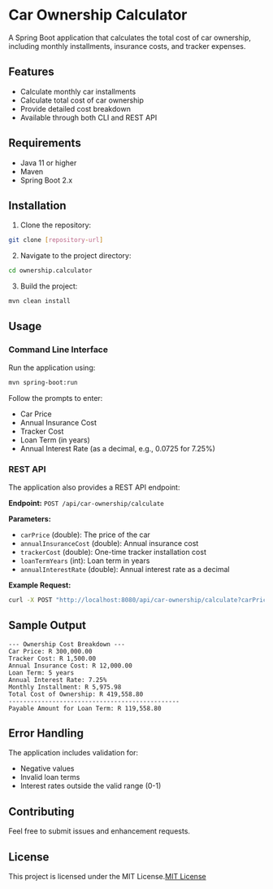 # Car Ownership Calculator

A Spring Boot application that calculates the total cost of car ownership, including monthly installments, insurance costs, and tracker expenses.

## Features

- Calculate monthly car installments
- Calculate total cost of car ownership
- Provide detailed cost breakdown
- Available through both CLI and REST API

## Requirements

- Java 11 or higher
- Maven
- Spring Boot 2.x

## Installation

1. Clone the repository:

```bash
git clone [repository-url]
```

2. Navigate to the project directory:

```bash
cd ownership.calculator
```

3. Build the project:

```bash
mvn clean install
```

## Usage

### Command Line Interface

Run the application using:

```bash
mvn spring-boot:run
```

Follow the prompts to enter:

- Car Price
- Annual Insurance Cost
- Tracker Cost
- Loan Term (in years)
- Annual Interest Rate (as a decimal, e.g., 0.0725 for 7.25%)

### REST API

The application also provides a REST API endpoint:

**Endpoint:** `POST /api/car-ownership/calculate`

**Parameters:**

- `carPrice` (double): The price of the car
- `annualInsuranceCost` (double): Annual insurance cost
- `trackerCost` (double): One-time tracker installation cost
- `loanTermYears` (int): Loan term in years
- `annualInterestRate` (double): Annual interest rate as a decimal

**Example Request:**

```bash
curl -X POST "http://localhost:8080/api/car-ownership/calculate?carPrice=300000&annualInsuranceCost=12000&trackerCost=1500&loanTermYears=5&annualInterestRate=0.0725"
```

## Sample Output

```
--- Ownership Cost Breakdown ---
Car Price: R 300,000.00
Tracker Cost: R 1,500.00
Annual Insurance Cost: R 12,000.00
Loan Term: 5 years
Annual Interest Rate: 7.25%
Monthly Installment: R 5,975.98
Total Cost of Ownership: R 419,558.80
-----------------------------------------------
Payable Amount for Loan Term: R 119,558.80
```

## Error Handling

The application includes validation for:

- Negative values
- Invalid loan terms
- Interest rates outside the valid range (0-1)

## Contributing

Feel free to submit issues and enhancement requests.

## License

This project is licensed under the MIT License.[MIT License](https://opensource.org/licenses/MIT)
